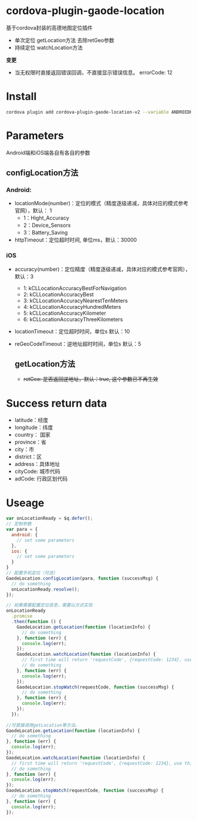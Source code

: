 # cordova-plugin-gaode-location

基于cordova封装的高德地图定位插件
* 单次定位 getLocation方法 去除retGeo参数
* 持续定位 watchLocation方法

<strong>变更</strong>
* 当无权限时直接返回错误回调，不直接显示错误信息。 errorCode: 12

# Install

```bash
cordova plugin add cordova-plugin-gaode-location-v2 --variable ANDROIDKEY=YOU_ANDROIDKEY --variable IOSKEY=YOU_IOSKEY --variable LOCATION_USAGE_DESCRIPTION="使用定位功能以查询人员附近公交车辆"
```

# Parameters

Android端和iOS端各自有各自的参数

## configLocation方法

### Android:

- locationMode(number)：定位的模式（精度逐级递减，具体对应的模式参考官网），默认： 1
  - 1：Hight_Accuracy
  - 2：Device_Sensors
  - 3：Battery_Saving
- httpTimeout：定位超时时间, 单位ms，默认：30000

### iOS

- accuracy(number)：定位精度（精度逐级递减，具体对应的模式参考官网），默认：3
  - 1: kCLLocationAccuracyBestForNavigation
  - 2: kCLLocationAccuracyBest
  - 3: kCLLocationAccuracyNearestTenMeters
  - 4: kCLLocationAccuracyHundredMeters
  - 5: kCLLocationAccuracyKilometer
  - 6: kCLLocationAccuracyThreeKilometers
- locationTimeout：定位超时时间，单位s 默认：10
- reGeoCodeTimeout：逆地址超时时间，单位s 默认：5

  ## getLocation方法

  - ~~retGeo: 是否返回逆地址，默认：true, 这个参数已不再生效~~

# Success return data

- latitude：经度
- longitude：纬度
- country： 国家
- province：省
- city：市
- district：区
- address：具体地址
- cityCode: 城市代码
- adCode: 行政区划代码

# Useage

```Javascript
var onLocationReady = $q.defer();
// 定制参数
var para = {
  android: {
    // set some parameters
  },
  ios: {
    // set some parameters
  }
}
// 配置手机定位（可选）
GaodeLocation.configLocation(para, function (successMsg) {
  // do something
  onLocationReady.resolve();
});

// 如果需要配置定位信息，需要以方式实现
onLocationReady
  .promise
  .then(function () {
    GaodeLocation.getLocation(function (locationInfo) {
      // do something
    }, function (err) {
      console.log(err);
    });
    GaodeLocation.watchLocation(function (locationInfo) {
      // first time will return 'requestCode', {requestCode: 1234}, use this code to stop watchLocation
      // do something
    }, function (err) {
      console.log(err);
    });
    GaodeLocation.stopWatch(requestCode, function (successMsg) {
      // do something
    }, function (err) {
      console.log(err);
    });
  });
  
//可直接调用getLocation等方法。
GaodeLocation.getLocation(function (locationInfo) {
  // do something
}, function (err) {
  console.log(err);
});
GaodeLocation.watchLocation(function (locationInfo) {
  // first time will return 'requestCode', {requestCode: 1234}, use this code to stop watchLocation
  // do something
}, function (err) {
  console.log(err);
});
GaodeLocation.stopWatch(requestCode, function (successMsg) {
  // do something
}, function (err) {
  console.log(err);
});
```
